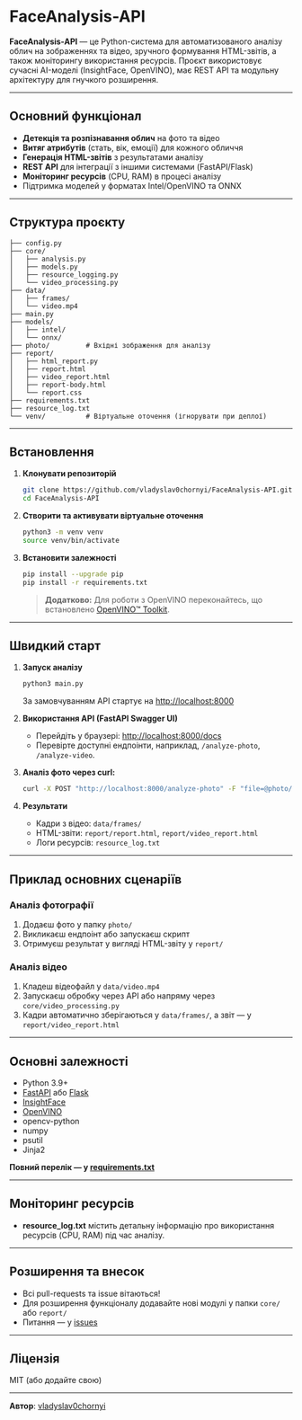 # FaceAnalysis-API

**FaceAnalysis-API** — це Python-система для автоматизованого аналізу облич на зображеннях та відео, зручного формування HTML-звітів, а також моніторингу використання ресурсів. Проєкт використовує сучасні AI-моделі (InsightFace, OpenVINO), має REST API та модульну архітектуру для гнучкого розширення.

---

## Основний функціонал

- **Детекція та розпізнавання облич** на фото та відео
- **Витяг атрибутів** (стать, вік, емоції) для кожного обличчя
- **Генерація HTML-звітів** з результатами аналізу
- **REST API** для інтеграції з іншими системами (FastAPI/Flask)
- **Моніторинг ресурсів** (CPU, RAM) в процесі аналізу
- Підтримка моделей у форматах Intel/OpenVINO та ONNX

---

## Структура проєкту

```
├── config.py
├── core/
│   ├── analysis.py
│   ├── models.py
│   ├── resource_logging.py
│   └── video_processing.py
├── data/
│   ├── frames/
│   └── video.mp4
├── main.py
├── models/
│   ├── intel/
│   └── onnx/
├── photo/         # Вхідні зображення для аналізу
├── report/
│   ├── html_report.py
│   ├── report.html
│   ├── video_report.html
│   ├── report-body.html
│   └── report.css
├── requirements.txt
├── resource_log.txt
└── venv/          # Віртуальне оточення (ігнорувати при деплої)
```

---

## Встановлення

1. **Клонувати репозиторій**
   ```bash
   git clone https://github.com/vladyslav0chornyi/FaceAnalysis-API.git
   cd FaceAnalysis-API
   ```

2. **Створити та активувати віртуальне оточення**
   ```bash
   python3 -m venv venv
   source venv/bin/activate
   ```

3. **Встановити залежності**
   ```bash
   pip install --upgrade pip
   pip install -r requirements.txt
   ```

   > **Додатково:** Для роботи з OpenVINO переконайтесь, що встановлено [OpenVINO™ Toolkit](https://docs.openvino.ai/latest/openvino_docs_install_guides_installing_openvino_linux.html).

---

## Швидкий старт

1. **Запуск аналізу**
   ```bash
   python3 main.py
   ```
   За замовчуванням API стартує на [http://localhost:8000](http://localhost:8000)

2. **Використання API (FastAPI Swagger UI)**
   - Перейдіть у браузері: [http://localhost:8000/docs](http://localhost:8000/docs)
   - Перевірте доступні ендпоінти, наприклад, `/analyze-photo`, `/analyze-video`.

3. **Аналіз фото через curl:**
   ```bash
   curl -X POST "http://localhost:8000/analyze-photo" -F "file=@photo/photo.jpg"
   ```

4. **Результати**
   - Кадри з відео: `data/frames/`
   - HTML-звіти: `report/report.html`, `report/video_report.html`
   - Логи ресурсів: `resource_log.txt`

---

## Приклад основних сценаріїв

### Аналіз фотографії

1. Додаєш фото у папку `photo/`
2. Викликаєш ендпоінт або запускаєш скрипт
3. Отримуєш результат у вигляді HTML-звіту у `report/`

### Аналіз відео

1. Кладеш відеофайл у `data/video.mp4`
2. Запускаєш обробку через API або напряму через `core/video_processing.py`
3. Кадри автоматично зберігаються у `data/frames/`, а звіт — у `report/video_report.html`

---

## Основні залежності

- Python 3.9+
- [FastAPI](https://fastapi.tiangolo.com/) або [Flask](https://flask.palletsprojects.com/)
- [InsightFace](https://github.com/deepinsight/insightface)
- [OpenVINO](https://github.com/openvinotoolkit/openvino)
- opencv-python
- numpy
- psutil
- Jinja2

**Повний перелік — у [requirements.txt](requirements.txt)**

---

## Моніторинг ресурсів

- **resource_log.txt** містить детальну інформацію про використання ресурсів (CPU, RAM) під час аналізу.

---

## Розширення та внесок

- Всі pull-requests та issue вітаються!
- Для розширення функціоналу додавайте нові модулі у папки `core/` або `report/`
- Питання — у [issues](https://github.com/vladyslav0chornyi/FaceAnalysis-API/issues)

---

## Ліцензія

MIT (або додайте свою)

---

**Автор**: [vladyslav0chornyi](https://github.com/vladyslav0chornyi)
